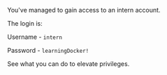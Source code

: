 You've managed to gain access to an intern account. 

The login is:

Username - `intern`

Password - `learningDocker!`

See what you can do to elevate privileges. 
